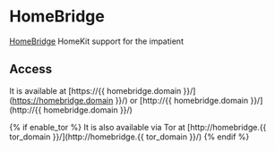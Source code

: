 # HomeBridge

[HomeBridge](https://homebridge.io/) HomeKit support for the impatient

## Access

It is available at [https://{{ homebridge.domain }}/](https://homebridge.domain }}/) or [http://{{ homebridge.domain }}/](http://{{ homebridge.domain }}/)

{% if enable_tor %}
It is also available via Tor at [http://homebridge.{{ tor_domain }}/](http://homebridge.{{ tor_domain }}/)
{% endif %}
